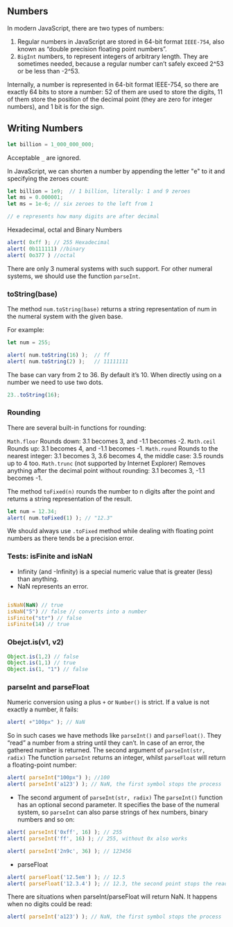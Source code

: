 ## Numbers

In modern JavaScript, there are two types of numbers:

1. Regular numbers in JavaScript are stored in 64-bit format ``IEEE-754``, also known as “double precision floating point numbers”.
2. ``BigInt`` numbers, to represent integers of arbitrary length. They are sometimes needed, because a regular number can’t safely exceed 2^53 or be less than -2^53.

Internally, a number is represented in 64-bit format IEEE-754, so there are exactly 64 bits to store a number: 52 of them are used to store the digits, 11 of them store the position of the decimal point (they are zero for integer numbers), and 1 bit is for the sign.

## Writing Numbers
```js
let billion = 1_000_000_000;
```
Acceptable ```_``` are ignored.

In JavaScript, we can shorten a number by appending the letter "e" to it and specifying the zeroes count:
```js
let billion = 1e9;  // 1 billion, literally: 1 and 9 zeroes
let ms = 0.000001;
let ms = 1e-6; // six zeroes to the left from 1 

// e represents how many digits are after decimal
```

Hexadecimal, octal and Binary Numbers
```js
alert( 0xff ); // 255 Hexadecimal
alert( 0b111111) //binary
alert( 0o377 ) //octal
```
There are only 3 numeral systems with such support. For other numeral systems, we should use the function ``parseInt``.

### toString(base)
The method ``num.toString(base)`` returns a string representation of num in the numeral system with the given base.

For example:
```js
let num = 255;

alert( num.toString(16) );  // ff
alert( num.toString(2) );   // 11111111
```
The base can vary from 2 to 36. By default it’s 10.
When directly using on a number we need to use two dots.
```js
23..toString(16);
```
### Rounding
There are several built-in functions for rounding:

``Math.floor``
Rounds down: 3.1 becomes 3, and -1.1 becomes -2.
``Math.ceil``
Rounds up: 3.1 becomes 4, and -1.1 becomes -1.
``Math.round``
Rounds to the nearest integer: 3.1 becomes 3, 3.6 becomes 4, the middle case: 3.5 rounds up to 4 too.
``Math.trunc`` (not supported by Internet Explorer)
Removes anything after the decimal point without rounding: 3.1 becomes 3, -1.1 becomes -1.

The method ``toFixed(n)`` rounds the number to n digits after the point and returns a string representation of the result.
```js
let num = 12.34;
alert( num.toFixed(1) ); // "12.3"
```

We should always use ```.toFixed``` method while dealing with floating point numbers as there tends be a precision error.

### Tests: isFinite and isNaN
- Infinity (and -Infinity) is a special numeric value that is greater (less) than anything.
- NaN represents an error.
```js

isNaN(NaN) // true
isNaN("5") // false // converts into a number 
isFinite("str") // false
isFinite(14) // true
```

### Obejct.is(v1, v2)

```js
Object.is(1,2) // false
Object.is(1,1) // true
Object.is(1, "1") // false
```

### parseInt and parseFloat
Numeric conversion using a plus ``+`` or ``Number()`` is strict. If a value is not exactly a number, it fails:
```js
alert( +"100px" ); // NaN
```
So in such cases we have methods like ```parseInt()``` and ```parseFloat()```. They “read” a number from a string until they can’t. In case of an error, the gathered number is returned. The second argument of ```parseInt(str, radix)``` The function ``parseInt`` returns an integer, whilst ``parseFloat`` will return a floating-point number:
```js
alert( parseInt("100px") ); //100
alert( parseInt('a123') ); // NaN, the first symbol stops the process

```

- The second argument of ``parseInt(str, radix)``
The ``parseInt()`` function has an optional second parameter. It specifies the base of the numeral system, so ``parseInt`` can also parse strings of hex numbers, binary numbers and so on:
```js
alert( parseInt('0xff', 16) ); // 255
alert( parseInt('ff', 16) ); // 255, without 0x also works

alert( parseInt('2n9c', 36) ); // 123456
```

- parseFloat
```js
alert( parseFloat('12.5em') ); // 12.5
alert( parseFloat('12.3.4') ); // 12.3, the second point stops the reading
```
There are situations when parseInt/parseFloat will return NaN. It happens when no digits could be read:
```js
alert( parseInt('a123') ); // NaN, the first symbol stops the process
```